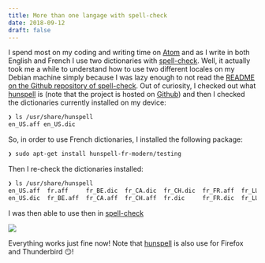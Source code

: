 ```yaml
---
title: More than one langage with spell-check
date: 2018-09-12
draft: false
---
```


I spend most on my coding and writing time on [Atom](https://atom.io/) and as
I write in both English and French I use two dictionaries with [spell-check](https://github.com/atom/spell-check).
Well, it actually took me a while to understand how to use two different locales
on my Debian machine simply because I was lazy enough to not read the [README
on the Github repository of spell-check](https://github.com/atom/spell-check#debian-ubuntu-and-mint).
Out of curiosity, I checked out what [hunspell](http://hunspell.github.io/) is
(note that the project is hosted on [Github](https://github.com/hunspell/hunspell))
and then I checked the dictionaries currently installed on my device:

```sh
❯ ls /usr/share/hunspell
en_US.aff en_US.dic
```

So, in order to use French dictionaries, I installed the following package:

```sh
❯ sudo apt-get install hunspell-fr-modern/testing
```

Then I re-check the dictionaries installed:

```sh
❯ ls /usr/share/hunspell
en_US.aff  fr.aff     fr_BE.dic  fr_CA.dic  fr_CH.dic  fr_FR.aff  fr_LU.aff  fr_MC.aff
en_US.dic  fr_BE.aff  fr_CA.aff  fr_CH.aff  fr.dic     fr_FR.dic  fr_LU.dic  fr_MC.dic
```

I was then able to use then in [spell-check](https://github.com/atom/spell-check)

![](/notes/atom/locales.png)

Everything works just fine now! Note that [hunspell](http://hunspell.github.io/)
is also use for Firefox and Thunderbird :smirk:!
